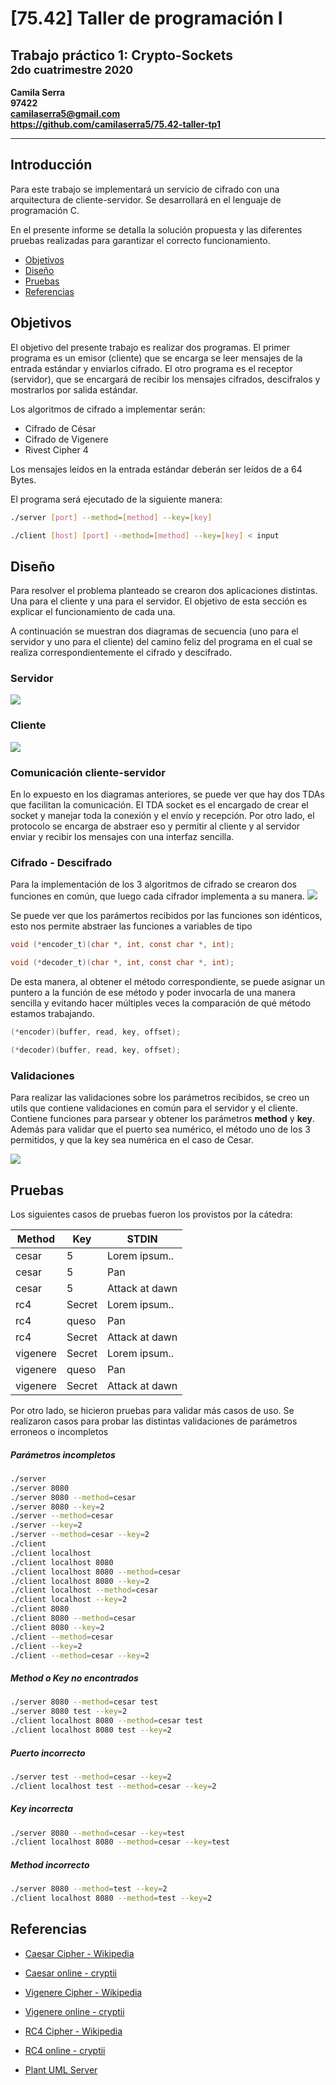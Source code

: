 # [75.42] Taller de programación I
## Trabajo práctico 1: Crypto-Sockets<br><sup>2do cuatrimestre 2020</sup>

**Camila Serra**  
**97422**  
**camilaserra5@gmail.com**  
**https://github.com/camilaserra5/75.42-taller-tp1**

_________________
## Introducción
Para este trabajo se implementará un servicio de cifrado con una arquitectura de cliente-servidor. Se desarrollará en el lenguaje de programación C.

En el presente informe se detalla la solución propuesta y las diferentes pruebas realizadas para garantizar el correcto funcionamiento.

* [Objetivos](#objetivos)
* [Diseño](#diseño)
* [Pruebas](#pruebas)
* [Referencias](#referencias)

## Objetivos
El objetivo del presente trabajo es realizar dos programas. El primer programa es un emisor (cliente) que se encarga se leer mensajes de la entrada estándar y enviarlos cifrado. El otro programa es el receptor (servidor), que se encargará de recibir los mensajes cifrados, descifralos y mostrarlos por salida estándar.

Los  algoritmos de cifrado a implementar serán:
- Cifrado de César
- Cifrado de Vigenere
- Rivest Cipher 4

Los mensajes leídos en la entrada estándar deberán ser leídos de a 64 Bytes.

El programa será ejecutado de la siguiente manera:
```bash
./server [port] --method=[method] --key=[key]
```
```bash
./client [host] [port] --method=[method] --key=[key] < input
```
## Diseño
Para resolver el problema planteado se crearon dos aplicaciones distintas. Una para el cliente y una para el servidor. El objetivo de esta sección es explicar el funcionamiento de cada una.

A continuación se muestran dos diagramas de secuencia (uno para el servidor y uno para el cliente) del camino feliz del programa en el cual se realiza correspondientemente el cifrado y descifrado.
### Servidor
![](http://www.plantuml.com/plantuml/png/ZL9BQiCm4Dtx5BDCm6ttePGiUe12wIe4OqlZH4JM66aScfB3TnHPhHDIquNXINwVqPFMWMlFGsUBlT48BH4tz5dKYid3Hq1VzFBVADFNZk4T_V5cwyqJao9xpIDrGBxQUaL5MhJH4nvUHgiLF3w52u9DJvwtiEcGzwG57F2qBOh44yLe2Yi85r0PPtYHS0bHl9mXDyRfH9wbMHCOtJ-8jLBOymznmio52BSVOHerhqh8glFv7B-9E26HxYH3fyggTd2A3Rb5gaRIB54FWsDZeJan1l2e31vHmpCqGzkAHJ1VE1h_CLJglH8fcYDEnaiELNHO5bbvhuGiJSiiBC6Ys_5-EHyVJzXX2FNkDtlIU7um8aazBAxTIv3tKGArROXLejEvplbOZO4zdUv6tfulS_DzhILbwEmt)

### Cliente
![](http://www.plantuml.com/plantuml/png/VP51QyCm38Nl_XKwff1jzp96OUm-63kL4b9RQKnTATZAM4T__9pQfWjbEPI-IEzzv2cR8AsNyUHKRmr2nonx_bQj5lRm6T2h8UwjjaDB0g_E8ibizEvPMBER3JzO7t7kUoFD9k8c9ZoyPDGQ7f_Yu2lEjZq7sS5sO3_zdL1wDb4SyRnJAjbZCBDX3U4g6ajMggHhc1Wm4LOB2Sr4g7DevYnbedV8Cl7BKmqbf2wNo_LtIsUrXWDAWwblqusanJ9LgL0CEkO1HXBhO7yM3E2nDV0C-x7hq4EmFtY3bhj5QY9MoLQ3Gpf8NqEyJmtSTU5MvPyc-hfi0fBvKsZEMwcIlBzSZYPz7rHnMQwo_286WtW-LsMmzB6AjznzWsJ6a_i5)

### Comunicación cliente-servidor
En lo expuesto en los diagramas anteriores, se puede ver que hay dos TDAs que facilitan la comunicación. El TDA socket es el encargado de crear el socket y manejar toda la conexión y el envío y recepción. Por otro lado, el protocolo se encarga de abstraer eso y permitir al cliente y al servidor enviar y recibir los mensajes con una interfaz sencilla.

### Cifrado - Descifrado

Para la implementación de los 3 algoritmos de cifrado se crearon dos funciones en común, que luego cada cifrador implementa a su manera.
![](http://www.plantuml.com/plantuml/png/ZSv1YeGm48NXVPsYbZF1GtWJoIHF3PEa81Mb6_7k3IqkseMTPJtuYw_NQajTKgGvUF0eKl_aSHmk51V1vA9LPMESf2HvS51RZE6DjeGwYz_Vou3inECdGTLEw3WYJtNk-1_FZcKS5VMN-H9vV8zePxeLbR12wmVfc9fCbwQHT0jQmuIC0cCsOZx_dskRwbgrkeXwPB-a-080)

Se puede ver que los parámertos recibidos por las funciones son idénticos, esto nos permite abstraer las funciones a variables de tipo
```c
void (*encoder_t)(char *, int, const char *, int);
```
```c
void (*decoder_t)(char *, int, const char *, int);
```
De esta manera, al obtener el método correspondiente, se puede asignar un puntero a la función de ese método y poder invocarla de una manera sencilla y evitando hacer múltiples veces la comparación de qué método estamos trabajando.
```c
(*encoder)(buffer, read, key, offset);
```
```c
(*decoder)(buffer, read, key, offset);
```
### Validaciones
Para realizar las validaciones sobre los parámetros recibidos, se creo un utils que contiene validaciones en común para el servidor y el cliente.
Contiene funciones para parsear y obtener los parámetros **method** y **key**. Además para validar que el puerto sea numérico, el método uno de los 3 permitidos, y que la key sea numérica en el caso de Cesar.

![](http://www.plantuml.com/plantuml/png/RL1B3eCW4DrpYbagyGRTU1CoXQcIWcDWD6sCTwzAqxIf2nxmFlEIQRDWaYa6rNj7S6EMAp_An_fa0u6o0NC6hIt7o8EPn8UiDIngYIGzkxKZCULfS73cJizgEmqKhW5CdJrmhZ-P6ODtAFGELkKwqKTEKkrGN_x4lUgeBFntwvbxn8GRHoaV0nluzQ-gfS5jktW1)


## Pruebas
Los siguientes casos de pruebas fueron los provistos por la cátedra:

Method  | Key | STDIN
------------- | ------------- | -------------
cesar  | 5 | Lorem ipsum..
cesar  | 5 | Pan
cesar  | 5 | Attack at dawn
rc4  | Secret | Lorem ipsum..
rc4  | queso | Pan
rc4  | Secret | Attack at dawn
vigenere  | Secret | Lorem ipsum..
vigenere  | queso | Pan
vigenere  | Secret | Attack at dawn

Por otro lado, se hicieron pruebas para validar más casos de uso. Se realizaron casos para probar las distintas validaciones de parámetros erroneos o incompletos

##### Parámetros incompletos
```bash
./server
./server 8080
./server 8080 --method=cesar
./server 8080 --key=2
./server --method=cesar
./server --key=2
./server --method=cesar --key=2
./client
./client localhost
./client localhost 8080
./client localhost 8080 --method=cesar
./client localhost 8080 --key=2
./client localhost --method=cesar
./client localhost --key=2
./client 8080
./client 8080 --method=cesar
./client 8080 --key=2
./client --method=cesar
./client --key=2
./client --method=cesar --key=2
```

##### Method o Key no encontrados
```bash
./server 8080 --method=cesar test
./server 8080 test --key=2
./client localhost 8080 --method=cesar test
./client localhost 8080 test --key=2
```

##### Puerto incorrecto
```bash
./server test --method=cesar --key=2
./client localhost test --method=cesar --key=2
```

##### Key incorrecta
```bash
./server 8080 --method=cesar --key=test
./client localhost 8080 --method=cesar --key=test
```

##### Method incorrecto
```bash
./server 8080 --method=test --key=2
./client localhost 8080 --method=test --key=2
```


## Referencias
* [Caesar Cipher - Wikipedia](https://en.wikipedia.org/wiki/Caesar_cipher)  
* [Caesar online - cryptii](https://cryptii.com/pipes/caesar-cipher)  


* [Vigenere Cipher - Wikipedia](https://en.wikipedia.org/wiki/Vigen%C3%A8re_cipher)  
* [Vigenere online - cryptii](https://cryptii.com/pipes/vigenere-cipher)  


* [RC4 Cipher - Wikipedia](https://en.wikipedia.org/wiki/RC4)  
* [RC4 online - cryptii](https://cryptii.com/pipes/rc4-encryption)  


* [Plant UML Server](http://www.plantuml.com/plantuml/)
